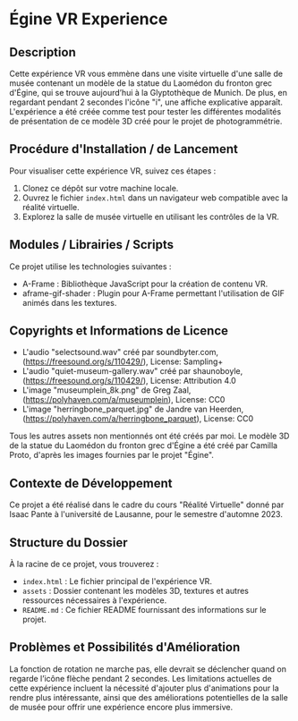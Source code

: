 # Égine VR Experience

## Description

Cette expérience VR vous emmène dans une visite virtuelle d'une salle de musée contenant un modèle de la statue du Laomédon du fronton grec d'Égine, qui se trouve aujourd’hui à la Glyptothèque de Munich. De plus, en regardant pendant 2 secondes l'icône "i", une affiche explicative apparaît. L'expérience a été créée comme test pour tester les différentes modalités de présentation de ce modèle 3D créé pour le projet de photogrammétrie.

## Procédure d'Installation / de Lancement

Pour visualiser cette expérience VR, suivez ces étapes :

1. Clonez ce dépôt sur votre machine locale.
2. Ouvrez le fichier `index.html` dans un navigateur web compatible avec la réalité virtuelle.
3. Explorez la salle de musée virtuelle en utilisant les contrôles de la VR.

## Modules / Librairies / Scripts

Ce projet utilise les technologies suivantes :

- A-Frame : Bibliothèque JavaScript pour la création de contenu VR.
- aframe-gif-shader : Plugin pour A-Frame permettant l'utilisation de GIF animés dans les textures.

## Copyrights et Informations de Licence

- L'audio "selectsound.wav" créé par soundbyter.com,(https://freesound.org/s/110429/), License: Sampling+
- L'audio "quiet-museum-gallery.wav" créé par shaunoboyle, (https://freesound.org/s/110429/), License: Attribution 4.0
- L'image "museumplein_8k.png" de Greg Zaal, (https://polyhaven.com/a/museumplein), License: CC0
- L'image "herringbone_parquet.jpg" de Jandre van Heerden, (https://polyhaven.com/a/herringbone_parquet), License: CC0

Tous les autres assets non mentionnés ont été créés par moi. Le modèle 3D de la statue du Laomédon du fronton grec d'Égine a été créé par Camilla Proto, d'après les images fournies par le projet "Égine".

## Contexte de Développement
 
Ce projet a été réalisé dans le cadre du cours "Réalité Virtuelle" donné par Isaac Pante à l'université de Lausanne, pour le semestre d'automne 2023.

## Structure du Dossier

À la racine de ce projet, vous trouverez :

- `index.html` : Le fichier principal de l'expérience VR.
- `assets` : Dossier contenant les modèles 3D, textures et autres ressources nécessaires à l'expérience.
- `README.md` : Ce fichier README fournissant des informations sur le projet.

## Problèmes et Possibilités d'Amélioration

La fonction de rotation ne marche pas, elle devrait se déclencher quand on regarde l’icône flèche pendant 2 secondes. 
Les limitations actuelles de cette expérience incluent la nécessité d'ajouter plus d'animations pour la rendre plus intéressante, ainsi que des améliorations potentielles de la salle de musée pour offrir une expérience encore plus immersive. 
